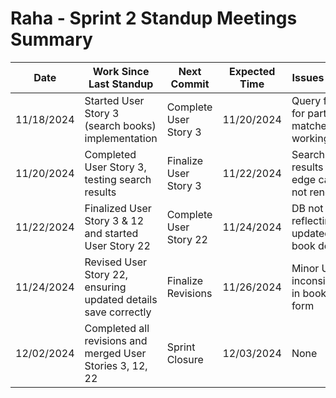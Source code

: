 # Raha - Sprint 2 Standup Meetings Summary

| **Date**       | **Work Since Last Standup**                            | **Next Commit**          | **Expected Time** | **Issues Faced**                              |
|-----------------|-------------------------------------------------------|--------------------------|-------------------|-----------------------------------------------|
| 11/18/2024 | Started User Story 3 (search books) implementation     | Complete User Story 3    | 11/20/2024        | Query filter for partial matches not working  |
| 11/20/2024 | Completed User Story 3, testing search results         | Finalize User Story 3    | 11/22/2024        | Search results for edge cases not rendering   |
| 11/22/2024 | Finalized User Story 3 & 12 and started User Story 22   | Complete User Story 22   | 11/24/2024        | DB not reflecting updated book details        |
| 11/24/2024 | Revised User Story 22, ensuring updated details save correctly | Finalize Revisions       | 11/26/2024        | Minor UI inconsistency in book edit form      |
| 12/02/2024 | Completed all revisions and merged User Stories 3, 12, 22  | Sprint Closure           | 12/03/2024        | None                                          |

